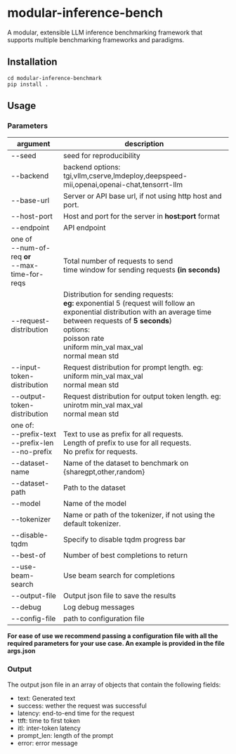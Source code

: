 # modular-inference-bench
A modular, extensible LLM inference benchmarking framework that supports multiple benchmarking frameworks and paradigms.

## Installation
```
cd modular-inference-benchmark
pip install .
```

## Usage
### Parameters
| argument | description |
| --- | --- |
| --seed |seed for reproducibility|
| --backend | backend options: tgi,vllm,cserve,lmdeploy,deepspeed-mii,openai,openai-chat,tensorrt-llm|
| --base-url | Server or API base url, if not using http host and port. |
| --host-port | Host and port for the server in **host:port** format |
| --endpoint | API endpoint |
| one of <br> --num-of-req **or** <br> --max-time-for-reqs | <br> Total number of requests to send <br> time window for sending requests **(in seconds)**|
| --request-distribution | Distribution for sending requests: <br> **eg:** exponential 5 (request will follow an exponential distribution with an average time between requests of **5 seconds**) <br> options: <br> poisson rate <br> uniform min_val max_val <br> normal mean std | 
|--input-token-distribution | Request distribution for prompt length. eg: <br> uniform min_val max_val <br> normal mean std|
| --output-token-distribution | Request distribution for output token length. eg: <br> unirotm min_val max_val <br> normal mean std |
| one of:<br>--prefix-text<br>--prefix-len<br>--no-prefix | <br> Text to use as prefix for all requests. <br> Length of prefix to use for all requests. <br> No prefix for requests. |
| --dataset-name | Name of the dataset to benchmark on <br> {sharegpt,other,random} |
| --dataset-path | Path to the dataset |
| --model | Name of the model |
| --tokenizer | Name or path of the tokenizer, if not using the default tokenizer.
| --disable-tqdm | Specify to disable tqdm progress bar |
| --best-of | Number of best completions to return |
| --use-beam-search | Use beam search for completions |
| --output-file | Output json file to save the results |
| --debug | Log debug messages |
| --config-file | path to configuration file

**For ease of use we recommend passing a configuration file with all the required parameters for your use case. An example is provided in the file args.json**

### Output
The output json file in an array of objects that contain the following fields:<br>
* text: Generated text
* success: wether the request was successful
* latency: end-to-end time for the request
* ttft: time to first token
* itl: inter-token latency
* prompt_len: length of the prompt
* error: error message